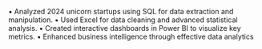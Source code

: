 ▪	Analyzed 2024 unicorn startups using SQL for data extraction and manipulation.
▪	Used Excel for data cleaning and advanced statistical analysis.
▪	Created interactive dashboards in Power BI to visualize key metrics.
▪	Enhanced business intelligence through effective data analytics
